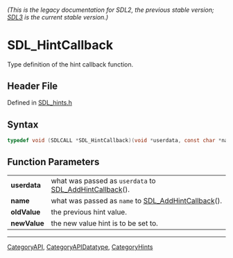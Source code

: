 ###### (This is the legacy documentation for SDL2, the previous stable version; [SDL3](https://wiki.libsdl.org/SDL3/) is the current stable version.)
# SDL_HintCallback

Type definition of the hint callback function.

## Header File

Defined in [SDL_hints.h](https://github.com/libsdl-org/SDL/blob/SDL2/include/SDL_hints.h)

## Syntax

```c
typedef void (SDLCALL *SDL_HintCallback)(void *userdata, const char *name, const char *oldValue, const char *newValue);
```

## Function Parameters

|              |                                                                                |
| ------------ | ------------------------------------------------------------------------------ |
| **userdata** | what was passed as `userdata` to [SDL_AddHintCallback](SDL_AddHintCallback)(). |
| **name**     | what was passed as `name` to [SDL_AddHintCallback](SDL_AddHintCallback)().     |
| **oldValue** | the previous hint value.                                                       |
| **newValue** | the new value hint is to be set to.                                            |

----
[CategoryAPI](CategoryAPI), [CategoryAPIDatatype](CategoryAPIDatatype), [CategoryHints](CategoryHints)

